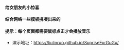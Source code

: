 #### 给女朋友的小惊喜
#### 结合网络一些模板拼凑出来的
#### 提示：每个页面都需要鼠标点击才会播放音乐

- 演示地址：https://liulinruo.github.io/SupriseForGuGu/
